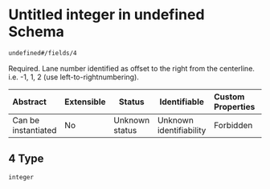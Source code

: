 # Untitled integer in undefined Schema

```txt
undefined#/fields/4
```

Required. Lane number identified as offset to the right from the centerline. i.e. -1, 1, 2 (use left-to-rightnumbering).


| Abstract            | Extensible | Status         | Identifiable            | Custom Properties | Additional Properties | Access Restrictions | Defined In                                                                      |
| :------------------ | ---------- | -------------- | ----------------------- | :---------------- | --------------------- | ------------------- | ------------------------------------------------------------------------------- |
| Can be instantiated | No         | Unknown status | Unknown identifiability | Forbidden         | Allowed               | none                | [lane_tod.schema.json\*](../../out/lane_tod.schema.json "open original schema") |

## 4 Type

`integer`
